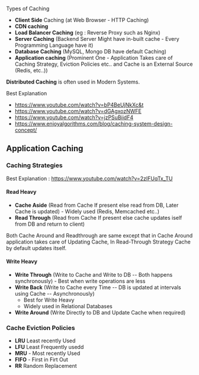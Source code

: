 
Types of Caching

- __Client Side__ Caching (at Web Browser - HTTP Caching)
- __CDN caching__
- __Load Balancer Caching__ (eg : Reverse Proxy such as Nginx)
- __Server Caching__ (Backend Server Might have in-built cache - Every Programming Language have it)
- __Database Caching__ (MySQL, Mongo DB have default Caching)
- __Application caching__  (Prominent One - Application Takes care of Caching Strategy, Eviction Policies etc.. and Cache is an External Source (Redis, etc..))

__Distributed Caching__ is often used in Modern Systems.

Best Explanation
- https://www.youtube.com/watch?v=bP4BeUjNkXc&t
- https://www.youtube.com/watch?v=dGAgxozNWFE
- https://www.youtube.com/watch?v=jzPSuBiidF4
- https://www.enjoyalgorithms.com/blog/caching-system-design-concept/

## Application Caching 

### Caching Strategies
Best Explanation : https://www.youtube.com/watch?v=2zIFUqTx_TU

#### Read Heavy
- __Cache Aside__ (Read from Cache If present else read from DB, Later Cache is updated) - Widely used (Redis, Memcached etc..)
- __Read Through__ (Read from Cache If present else cache updates iself from DB and return to client)

Both Cache Around and Readthrough are same except that in Cache Around application takes care of Updating Cache, In Read-Through Strategy Cache by default updates itself.

#### Write Heavy

- __Write Through__ (Write to Cache and Write to DB -- Both happens synchronously) - Best when write operations are less
- __Write Back__ (Write to Cache every Time -- DB is updated at intervals using Cache -- Asynchronously) 
    - Best for Write Heavy
    - Widely used in Relational Databases
- __Write Around__ (Write Directly to DB and Update Cache when required)


### Cache Eviction Policies

- __LRU__ Least recently Used
- __LFU__ Least Frequently usedd
- __MRU__ - Most recently Used
- __FIFO__ - First in Firt Out
- __RR__ Random Replacement
